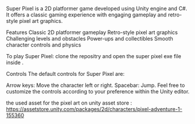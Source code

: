 Super Pixel is a 2D platformer game developed using Unity engine and C#. It offers a classic gaming experience with engaging gameplay and retro-style pixel art graphics.

Features
Classic 2D platformer gameplay
Retro-style pixel art graphics
Challenging levels and obstacles
Power-ups and collectibles
Smooth character controls and physics

To play Super Pixel:
clone the repositry and open the super pixel exe file inside .

Controls
The default controls for Super Pixel are:

Arrow keys: Move the character left or right.
Spacebar: Jump.
Feel free to customize the controls according to your preference within the Unity editor.

the used asset for the pixel art on unity asset store : https://assetstore.unity.com/packages/2d/characters/pixel-adventure-1-155360 
